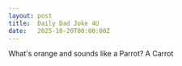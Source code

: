 ```yaml
---
layout: post
title:  Daily Dad Joke 4U
date:   2025-10-20T00:00:00Z
---
```

What's orange and sounds like a Parrot? A Carrot
